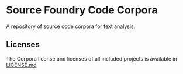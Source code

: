 # Source Foundry Code Corpora

A repository of source code corpora for text analysis.

## Licenses

The Corpora license and licenses of all included projects is available in [LICENSE.md](https://github.com/source-foundry/code-corpora/blob/master/LICENSE.md)
